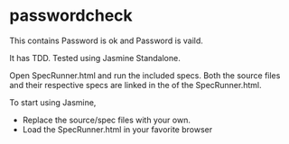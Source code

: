 # passwordcheck
This contains Password is ok and Password is vaild.

It has TDD. 
Tested using Jasmine Standalone.

Open SpecRunner.html and run the included specs. Both the source files and their respective specs are linked
in the <head> of the SpecRunner.html.

To start using Jasmine, 
- Replace the source/spec files with your own.
- Load the SpecRunner.html in your favorite browser
